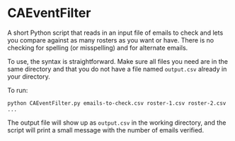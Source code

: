 # CAEventFilter

A short Python script that reads in an input file of emails to check and lets you compare against as many rosters as you want or have. There is no checking for spelling (or misspelling) and for alternate emails.

To use, the syntax is straightforward. Make sure all files you need are in the same directory and that you do not have a file named `output.csv` already in your directory.

To run:
~~~
python CAEventFilter.py emails-to-check.csv roster-1.csv roster-2.csv ... 
~~~

The output file will show up as `output.csv` in the working directory, and the script will print a small message with the number of emails verified.